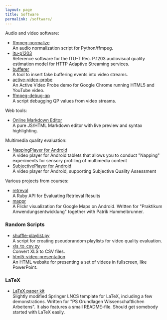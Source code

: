 ```yaml
---
layout: page
title: Software
permalink: /software/
---
```


Audio and video software:

*   [ffmpeg-normalize](https://github.com/slhck/ffmpeg-normalize)  
    An audio normalization script for Python/ffmpeg.
*   [itu-p1203](https://github.com/itu-p1203/itu-p1203)  
    Reference software for the ITU-T Rec. P.1203 audiovisual quality estimation model for HTTP Adaptive Streaming services.
*   [bufferer](https://github.com/slhck/bufferer)  
    A tool to insert fake buffering events into video streams.
*   [active-video-probe](https://github.com/slhck/active-video-probe)  
    An Active Video Probe demo for Google Chrome running HTML5 and YouTube video.
*   [ffmpeg-debug-qp](https://github.com/slhck/ffmpeg-debug-qp)  
    A script debugging QP values from video streams.

Web tools:

*   [Online Markdown Editor](/markdown)  
    A pure JS/HTML Markdown editor with live preview and syntax highlighting.

Multimedia quality evaluation:

*   [NappingPlayer for Android](https://github.com/slhck/napping-player)  
    A video player for Android tablets that allows you to conduct "Napping" experiments for sensory profiling of multimedia content
*   [SubjectivePlayer for Android](https://github.com/slhck/SubjectivePlayer)  
    A video player for Android, supporting Subjective Quality Assessment

Various projects from courses:

*   [retreval](http://github.com/slhck/retreval)  
    A Ruby API for Evaluating Retrieval Results
*   [mappr](http://code.google.com/p/mappr)  
    A Flickr visualization for Google Maps on Android. Written for "Praktikum Anwendungsentwicklung" together with Patrik Hummelbrunner.

### Random Scripts

*   [shuffle-playlist.py](https://gist.github.com/slhck/a88d3ff46d782bb77db21618fc438fdf)  
    A script for creating pseudorandom playlists for video quality evaluation.
*   [xls_to_csv.py](https://gist.github.com/slhck/c34b1b1f2a944e53be2ade4712b7e762)  
    Convert XLS to CSV files.
*   [html5-video-presentation](https://gist.github.com/slhck/5ca8205aa93e378edb38)  
    An HTML website for presenting a set of videos in fullscreen, like PowerPoint.

### LaTeX

*   [LaTeX paper kit](scripts/pa.wgi-paperkit.zip)  
    Slightly modified Springer LNCS template for LaTeX, including a few demonstrations. Written for "PS Grundlagen Wissenschaftlichen Arbeitens". It also features a small README-file. Should get somebody started with LaTeX easily.